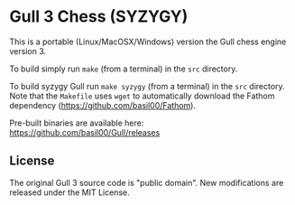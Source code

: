Gull 3 Chess (SYZYGY)
=====================

This is a portable (Linux/MacOSX/Windows) version the Gull chess engine
version 3.

To build simply run `make` (from a terminal) in the `src` directory.

To build syzygy Gull run `make syzygy` (from a terminal) in the `src`
directory.  Note that the `Makefile` uses `wget` to automatically download
the Fathom dependency (https://github.com/basil00/Fathom).

Pre-built binaries are available here: https://github.com/basil00/Gull/releases

License
-------

The original Gull 3 source code is "public domain".  New modifications are
released under the MIT License.

